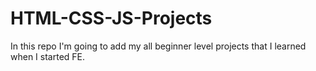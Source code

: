 # HTML-CSS-JS-Projects
In this repo I'm going to add my all beginner level projects that I learned when I started FE.
